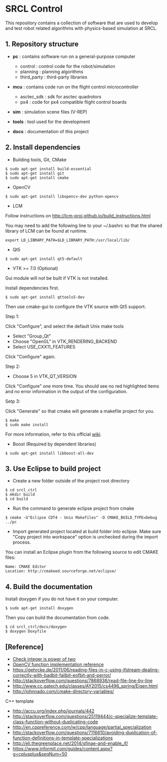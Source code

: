 # SRCL Control

This repository contains a collection of software that are used to develop and test robot related algorithms with physics-based simulation at SRCL.

## 1. Repository structure

* **pc** : contains software run on a general-purpose computer
    + control : control code for the robot/simulation
    + planning : planning algorithms
    + third_party : third-party libraries

* **mcu** : contains code run on the flight control microcontroller
    + asctec_sdk : sdk for asctec quadrotors
    + px4 : code for px4 compatible flight control boards

* **sim** : simulation scene files (V-REP)
* **tools** : tool used for the development
* **docs** : documentation of this project

## 2. Install dependencies

* Building tools, Git, CMake
```
$ sudo apt-get install build-essential
$ sudo apt-get install git
$ sudo apt-get install cmake
```

* OpenCV
```
$ sudo apt-get install libopencv-dev python-opencv
```

* LCM

Follow instructions on http://lcm-proj.github.io/build_instructions.html

You may need to add the following line to your ~/.bashrc so that the shared library of LCM can be found at runtime.

```
export LD_LIBRARY_PATH=$LD_LIBRARY_PATH:/usr/local/lib/
```

* Qt5
```
$ sudo apt-get install qt5-default
```

* VTK >= 7.0 (Optional)

Gui module will not be built if VTK is not installed.

Install dependencies first.

```
$ sudo apt-get install qttools5-dev
```
Then use cmake-gui to configure the VTK source with Qt5 support.

Step 1:

Click "Configure", and select the default Unix make tools

- Select "Group_Qt"
- Choose "OpenGL" in VTK_RENDERING_BACKEND
- Select USE_CXX11_FEATURES

Click "Configure" again.

Step 2:

- Choose 5 in VTK_QT_VERSION

Click "Configure" one more time. You should see no red highlighted items and no error information in the output of the configuration.

Setp 3:

Click "Generate" so that cmake will generate a makefile project for you.

```
$ make
$ sudo make install
```

For more information, refer to this official [wiki](http://www.vtk.org/Wiki/VTK/Configure_and_Build).

* Boost (Required by dependent libraries)

```
$ sudo apt-get install libboost-all-dev
```

## 3. Use Eclipse to build project

* Create a new folder outside of the project root directory

```
$ cd srcl_ctrl
$ mkdir build
$ cd build
```

* Run the command to generate eclipse project from cmake

```
$ cmake -G"Eclipse CDT4 - Unix Makefiles" -D CMAKE_BUILD_TYPE=Debug ../pc
```
* Import generated project located at build folder into eclipse. Make sure "Copy project into workspace" option is unchecked during the import process.

You can install an Eclipse plugin from the following source to edit CMAKE files:

```
Name: CMAKE Editor
Location: http://cmakeed.sourceforge.net/eclipse/
```

## 4. Build the documentation

Install doxygen if you do not have it on your computer.
```
$ sudo apt-get install doxygen
```

Then you can build the documentation from code.

```
$ cd srcl_ctrl/docs/doxygen
$ doxygen Doxyfile
```

## [Reference]

* [Check integer is power of two](http://www.exploringbinary.com/ten-ways-to-check-if-an-integer-is-a-power-of-two-in-c/)
* [OpenCV function implementation reference](https://github.com/Itseez/opencv/blob/master/modules/imgproc/src/thresh.cpp#L1192)
* https://gehrcke.de/2011/06/reading-files-in-c-using-ifstream-dealing-correctly-with-badbit-failbit-eofbit-and-perror/
* http://stackoverflow.com/questions/7868936/read-file-line-by-line
* http://www.cc.gatech.edu/classes/AY2015/cs4496_spring/Eigen.html
* http://johnnado.com/cmake-directory-variables/

C++ template

* http://accu.org/index.php/journals/442
* http://stackoverflow.com/questions/25119444/c-specialize-template-class-function-without-duplicating-code
* http://en.cppreference.com/w/cpp/language/partial_specialization
* http://stackoverflow.com/questions/7116610/avoiding-duplication-of-function-definitions-in-template-specializations
* http://eli.thegreenplace.net/2014/sfinae-and-enable_if/
* https://www.informit.com/guides/content.aspx?g=cplusplus&seqNum=50
